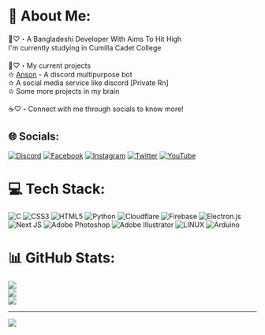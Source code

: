 # 💫 About Me:
🍷♡・A Bangladeshi Developer With Aims To Hit High<br>I'm currently studying in Cumilla Cadet College<br><br>🎲♡・My current projects<br>✫ [Anson](https://discord.com/api/oauth2/authorize?client_id=871376102730375179&permissions=8&scope=bot) - A discord multipurpose bot<br>✫ A social media service like discord [Private Rn]<br>✫ Some more projects in my brain<br><br>☕♡・Connect with me through socials to know more!


## 🌐 Socials:
[![Discord](https://img.shields.io/badge/Discord-%237289DA.svg?logo=discord&logoColor=white)](https://discord.gg/https://discord.gg/6BqKDqmue5) [![Facebook](https://img.shields.io/badge/Facebook-%231877F2.svg?logo=Facebook&logoColor=white)](https://facebook.com/idontknowrafsan) [![Instagram](https://img.shields.io/badge/Instagram-%23E4405F.svg?logo=Instagram&logoColor=white)](https://instagram.com/idkrafsan) [![Twitter](https://img.shields.io/badge/Twitter-%231DA1F2.svg?logo=Twitter&logoColor=white)](https://twitter.com/rfsactually) [![YouTube](https://img.shields.io/badge/YouTube-%23FF0000.svg?logo=YouTube&logoColor=white)](https://youtube.com/@https://www.youtube.com/channel/UC2Z1RjDVCD2YPd3hx2PLRWg) 

# 💻 Tech Stack:
![C](https://img.shields.io/badge/c-%2300599C.svg?style=for-the-badge&logo=c&logoColor=white) ![CSS3](https://img.shields.io/badge/css3-%231572B6.svg?style=for-the-badge&logo=css3&logoColor=white) ![HTML5](https://img.shields.io/badge/html5-%23E34F26.svg?style=for-the-badge&logo=html5&logoColor=white) ![Python](https://img.shields.io/badge/python-3670A0?style=for-the-badge&logo=python&logoColor=ffdd54) ![Cloudflare](https://img.shields.io/badge/Cloudflare-F38020?style=for-the-badge&logo=Cloudflare&logoColor=white) ![Firebase](https://img.shields.io/badge/firebase-%23039BE5.svg?style=for-the-badge&logo=firebase) ![Electron.js](https://img.shields.io/badge/Electron-191970?style=for-the-badge&logo=Electron&logoColor=white) ![Next JS](https://img.shields.io/badge/Next-black?style=for-the-badge&logo=next.js&logoColor=white) ![Adobe Photoshop](https://img.shields.io/badge/adobephotoshop-%2331A8FF.svg?style=for-the-badge&logo=adobephotoshop&logoColor=white) ![Adobe Illustrator](https://img.shields.io/badge/adobeillustrator-%23FF9A00.svg?style=for-the-badge&logo=adobeillustrator&logoColor=white) ![LINUX](https://img.shields.io/badge/Linux-FCC624?style=for-the-badge&logo=linux&logoColor=black) ![Arduino](https://img.shields.io/badge/-Arduino-00979D?style=for-the-badge&logo=Arduino&logoColor=white)
# 📊 GitHub Stats:
![](https://github-readme-stats.vercel.app/api?username=quixotic-dev64&theme=radical&hide_border=false&include_all_commits=false&count_private=false)<br/>
![](https://github-readme-streak-stats.herokuapp.com/?user=quixotic-dev64&theme=radical&hide_border=false)<br/>
![](https://github-readme-stats.vercel.app/api/top-langs/?username=quixotic-dev64&theme=radical&hide_border=false&include_all_commits=false&count_private=false&layout=compact)

---
[![](https://visitcount.itsvg.in/api?id=quixotic-dev64&icon=0&color=0)](https://visitcount.itsvg.in)
